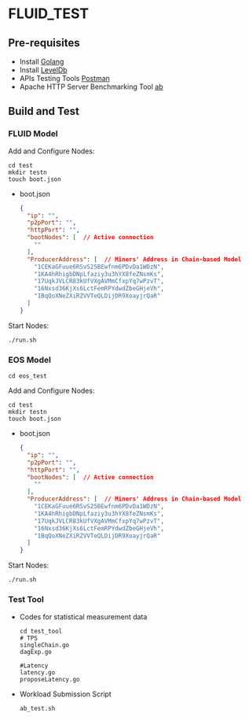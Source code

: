 # FLUID_TEST

## Pre-requisites

* Install [Golang](https://go.dev/)
* Install [LevelDb](https://github.com/golang/leveldb)
* APIs Testing Tools [Postman](https://www.postman.com/)
* Apache HTTP Server Benchmarking Tool [ab](https://httpd.apache.org/docs/2.4/programs/ab.html)

## Build and Test

### FLUID Model

Add and Configure Nodes:

```shell
cd test
mkdir testn
touch boot.json
```

* boot.json

  ```json
  {
    "ip": "",
    "p2pPort": "",
    "httpPort": "",
    "bootNodes": [  // Active connection
      ""
    ],
    "ProducerAddress": [  // Miners' Address in Chain-based Model
      "1CEKaGFuue6RSvS25BEwfnm6PDvDa1WDzN",
      "1KA4hRhigbDNpLfaziy3u3hYX8feZNsmKs",
      "17UqkJVLCR83kUfVXgAVMmCfxpYq7wPzvT",
      "16Nxsd36KjXs6LctFemRPYdwdZbeGHjeVh",
      "1BqQoXNeZXiRZVVTeQLDijDR9XoayjrQaR"
    ]
  }
  ```

Start Nodes:

```
./run.sh
```

### EOS Model

```shell
cd eos_test
```

Add and Configure Nodes:

```shell
cd test
mkdir testn
touch boot.json
```

* boot.json

  ```json
  {
    "ip": "",
    "p2pPort": "",
    "httpPort": "",
    "bootNodes": [  // Active connection
      ""
    ],
    "ProducerAddress": [  // Miners' Address in Chain-based Model
      "1CEKaGFuue6RSvS25BEwfnm6PDvDa1WDzN",
      "1KA4hRhigbDNpLfaziy3u3hYX8feZNsmKs",
      "17UqkJVLCR83kUfVXgAVMmCfxpYq7wPzvT",
      "16Nxsd36KjXs6LctFemRPYdwdZbeGHjeVh",
      "1BqQoXNeZXiRZVVTeQLDijDR9XoayjrQaR"
    ]
  }
  ```

Start Nodes:

```shell
./run.sh
```

### Test Tool

* Codes for statistical measurement data

  ```
  cd test_tool
  # TPS
  singleChain.go
  dagExp.go
  
  #Latency
  latency.go
  proposeLatency.go
  ```

* Workload Submission Script

  ```
  ab_test.sh
  ```
